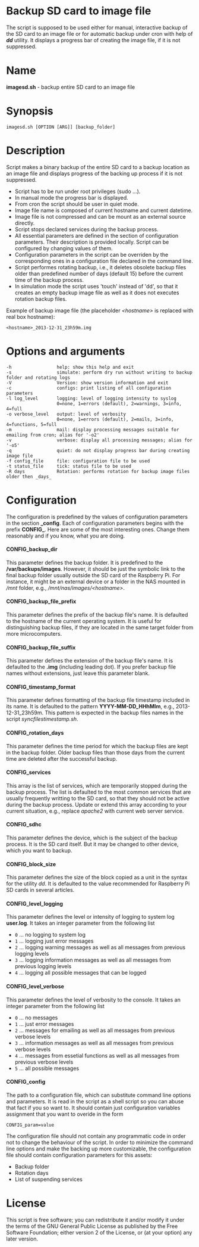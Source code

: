 Backup SD card to image file
=====
The script is supposed to be used either for manual, interactive backup
of the SD card to an image file or for automatic backup under cron with help
of ***dd*** utility. It displays a progress bar of creating the image file,
if it is not suppressed.

Name
=====
**imagesd.sh** - backup entire SD card to an image file

Synopsis
=====
    imagesd.sh [OPTION [ARG]] [backup_folder]

Description
=====
Script makes a binary backup of the entire SD card to a backup location as an image file
and displays progress of the backing up process if it is not suppressed.

- Script has to be run under root privileges (sudo ...).
- In manual mode the progress bar is displayed.
- From cron the script should be user in quiet mode.
- Image file name is composed of current hostname and current datetime.
- Image file is not compressed and can be mount as an external source directly.
- Script stops declared services during the backup process.
- All essential parameters are defined in the section of configuration parameters.
  Their description is provided locally. Script can be configured by changing values
  of them.
- Configuration parameters in the script can be overriden by the corresponding ones
  in a configuration file declared in the command line.
- Script performes rotating backup, i.e., it deletes obsolete backup files older than
  predefined number of days (default 15) before the current time of the backup process.
- In simulation mode the script uses 'touch' instead of 'dd', so that it creates
  an empty backup image file as well as it does not executes rotation backup files.

Example of backup image file (the placeholder *<hostname\>* is replaced
with real box hostname):

    <hostname>_2013-12-31_23h59m.img

Options and arguments
=====
    -h                 help: show this help and exit
    -s                 simulate: perform dry run without writing to backup folder and rotating logs
    -V                 Version: show version information and exit
    -c                 configs: print listing of all configuration parameters
    -l log_level       logging: level of logging intensity to syslog
                       0=none, 1=errors (default), 2=warnings, 3=info, 4=full
    -o verbose_level   output: level of verbosity
                       0=none, 1=errors (default), 2=mails, 3=info, 4=functions, 5=full
    -m                 mail: display processing messages suitable for emailing from cron; alias for '-o2'
    -v                 verbose: display all processing messages; alias for '-o5'
    -q                 quiet: do not display progress bar during creating image file
    -f config_file     file: configuration file to be used
    -t status_file     tick: status file to be used
    -R days            Rotation: performs rotation for backup image files older then _days_

Configuration
=====
The configuration is predefined by the values of configuration parameters in the section
**\_config**. Each of configuration parameters begins with the prefix **CONFIG\_**. Here are
some of the most interesting ones. Change them reasonably and if you know, what you are doing.

#### CONFIG\_backup_dir
This parameter defines the backup folder. It is predefined to the **/var/backups/images**.
However, it should be just the symbolic link to the final backup folder usually outside the SD
card of the Raspberry Pi. For instance, it might be an external device or a folder in the NAS mounted
in */mnt* folder, e.g., */mnt/nas/images/<hostname\>*.

#### CONFIG\_backup_file_prefix
This parameter defines the prefix of the backup file's name. It is defaulted to the hostname
of the current operating system. It is useful for distinguishing backup files, if they are located
in the same target folder from more microcomputers.

#### CONFIG\_backup\_file_suffix
This parameter defines the extension of the backup file's name. It is defaulted to the **.img**
(including leading dot). If you prefer backup file names without extensions, just leave this parameter
blank.

#### CONFIG\_timestamp_format
This parameter defines formatting of the backup file timestamp included in its name. It is defaulted
to the pattern **YYYY-MM-DD\_HHhMIm**, e.g., 2013-12-31_23h59m. This pattern is expected in the backup
files names in the script _syncfilestimestamp.sh_.

#### CONFIG\_rotation_days
This parameter defines the time period for which the backup files are kept in the backup folder.
Older backup files than those days from the current time are deleted after the successful backup.

#### CONFIG_services
This array is the list of services, which are temporarily stopped during the backup process. The list
is defaulted to the most common services that are usually frequently writting to the SD card, so that
they should not be active during the backup process. Update or extend this array according to your
current situation, e.g., replace _apache2_ with current web server service.

#### CONFIG_sdhc
This parameter defines the device, which is the subject of the backup process. It is the SD card itself.
But it may be changed to other device, which you want to backup.

#### CONFIG\_block_size
This parameter defines the size of the block copied as a unit in the syntax for the utility *dd*.
It is defaulted to the value recommended for Raspberry Pi SD cards in several articles.

#### CONFIG\_level_logging
This parameter defines the level or intensity of logging to system log **user.log**. It takes
an integer parameter from the following list

 - `0` ... no logging to system log
 - `1` ... logging just error messages
 - `2` ... logging warning messages as well as all messages from previous logging levels
 - `3` ... logging information messages as well as all messages from previous logging levels
 - `4` ... logging all possible messages that can be logged

#### CONFIG\_level_verbose
This parameter defines the level of verbosity to the console. It takes an integer parameter
from the following list

 - `0` ... no messages
 - `1` ... just error messages
 - `2` ... messages for emailing as well as all messages from previous verbose levels
 - `3` ... information messages as well as all messages from previous verbose levels
 - `4` ... messages from essetial functions as well as all messages from previous verbose levels
 - `5` ... all possible messages

#### CONFIG_config
The path to a configuration file, which can substitute command line options and parameters.
It is read in the script as a shell script so you can abuse that fact if you so want to.
It should contain just configuration variables assignment that you want to overide in the form

    CONFIG_param=value

The configuration file should not contain any programmatic code in order not to change the behaviour
of the script.
In order to minimize the command line options and make the backing up more customizable,
the configuration file should contain configuration parameters for this assets:

  - Backup folder
  - Rotation days
  - List of suspending services

License
=====
This script is free software; you can redistribute it and/or modify
it under the terms of the GNU General Public License as published by
the Free Software Foundation; either version 2 of the License, or
(at your option) any later version.
